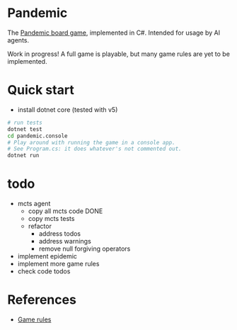 # Pandemic

The [Pandemic board game](https://en.wikipedia.org/wiki/Pandemic_%28board_game%29),
implemented in C#. Intended for usage by AI agents.

Work in progress! A full game is playable, but many game rules are yet to be
implemented.

# Quick start
- install dotnet core (tested with v5)

```sh
# run tests
dotnet test
cd pandemic.console
# Play around with running the game in a console app.
# See Program.cs: it does whatever's not commented out.
dotnet run
```

# todo
- mcts agent
    - copy all mcts code DONE
    - copy mcts tests
    - refactor
        - address todos
        - address warnings
        - remove null forgiving operators
- implement epidemic
- implement more game rules
- check code todos

# References
- [Game rules](https://www.ultraboardgames.com/pandemic/game-rules.php)
